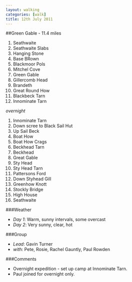 ```yaml
---
layout: walking
categories: [walk]
title: 12th July 2011
---
```


##Green Gable - 11\.4 miles

1. Seathwaite
1. Seathwaite Slabs
1. Hanging Stone
1. Base BRown
1. Blackmoor Pols
1. Mitchel Cove
1. Green Gable
1. Gillercomb Head
1. Brandeth
1. Great Round How
1. Blackbeck Tarn
1. Innominate Tarn

_overnight_

1. Innominate Tarn
1. Down scree to Black Sail Hut
1. Up Sail Beck
1. Boat How
1. Boat How Crags
1. Beckhead Tarn
1. Beckhead
1. Great Gable
1. Sty Head
1. Sty Head Tarn
1. Pattersons Ford
1. Down Styhead Gill
1. Greenhow Knott
1. Stockly Bridge
1. High House
1. Seathwaite


###Weather

- *Day 1*: Warm, sunny intervals, some overcast
- *Day 2*: Very sunny, clear, hot

###Group

- *Lead*: Gavin Turner
- *with*: Pete, Rosie, Rachel Gauntly, Paul Rowden

###Comments

- Overnight expedition - set up camp at Innominate Tarn.
- Paul joined for overnight only.
